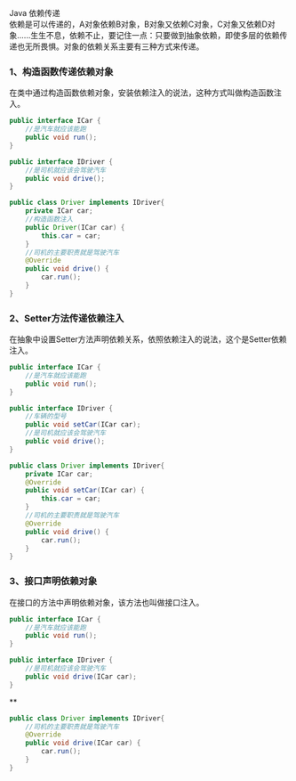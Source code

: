Java 依赖传递<br />依赖是可以传递的，A对象依赖B对象，B对象又依赖C对象，C对象又依赖D对象......生生不息，依赖不止，要记住一点：只要做到抽象依赖，即使多层的依赖传递也无所畏惧。对象的依赖关系主要有三种方式来传递。
<a name="qJGom"></a>
### 1、构造函数传递依赖对象
在类中通过构造函数依赖对象，安装依赖注入的说法，这种方式叫做构造函数注入。
```java
public interface ICar {
    //是汽车就应该能跑
    public void run();
}
```

```java
public interface IDriver {
    //是司机就应该会驾驶汽车
    public void drive();
}
```

```java
public class Driver implements IDriver{
    private ICar car;
    //构造函数注入
    public Driver(ICar car) {
        this.car = car;
    }
    //司机的主要职责就是驾驶汽车
    @Override
    public void drive() {
        car.run();
    }
}
```

<a name="RIWnH"></a>
### 2、Setter方法传递依赖注入
在抽象中设置Setter方法声明依赖关系，依照依赖注入的说法，这个是Setter依赖注入。
```java
public interface ICar {
    //是汽车就应该能跑
    public void run();
}
```

```java
public interface IDriver {
    //车辆的型号
    public void setCar(ICar car);
    //是司机就应该会驾驶汽车
    public void drive();
}
```

```java
public class Driver implements IDriver{
    private ICar car;
    @Override
    public void setCar(ICar car) {
        this.car = car;
    }
    //司机的主要职责就是驾驶汽车
    @Override
    public void drive() {
        car.run();
    }
}
```

<a name="nL08x"></a>
### 3、接口声明依赖对象
在接口的方法中声明依赖对象，该方法也叫做接口注入。
```java
public interface ICar {
    //是汽车就应该能跑
    public void run();
}
```

```java
public interface IDriver {
    //是司机就应该会驾驶汽车
    public void drive(ICar car);
}
```
**
```java
public class Driver implements IDriver{
    //司机的主要职责就是驾驶汽车
    @Override
    public void drive(ICar car) {
        car.run();
    }
}
```

